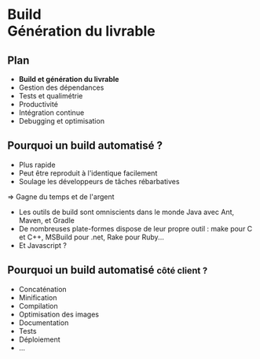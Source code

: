 # Build</br>Génération du livrable

<!-- .slide: data-background="/assets/zenika/images/title-background.png" -->



## Plan

- **Build et génération du livrable**
- Gestion des dépendances
- Tests et qualimétrie
- Productivité
- Intégration continue
- Debugging et optimisation



## Pourquoi un build automatisé ?

- Plus rapide
- Peut être reproduit à l'identique facilement
- Soulage les développeurs de tâches rébarbatives

&#8658; <!-- fat right arrow --> Gagne du temps et de l'argent

- Les outils de build sont omniscients dans le monde Java avec Ant, Maven, et
Gradle
- De nombreuses plate-formes dispose de leur propre outil : make pour C et C++,
MSBuild pour .net, Rake pour Ruby...
- Et Javascript ?



## Pourquoi un build automatisé <small>côté client ?</small>

- Concaténation
- Minification
- Compilation
- Optimisation des images
- Documentation
- Tests
- Déploiement
- ...



<!-- .slide: data-background="/assets/zenika/images/questions.png" -->
<!-- .slide: data-background-size="30%" -->